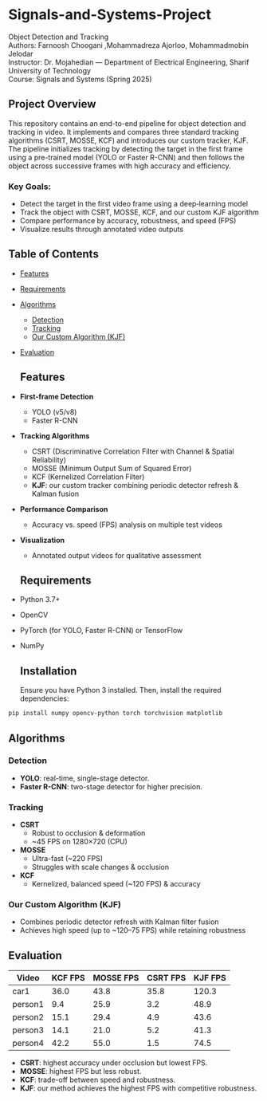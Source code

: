 # Signals-and-Systems-Project 
Object Detection and Tracking    
Authors:  Farnoosh Choogani ,Mohammadreza Ajorloo, Mohammadmobin Jelodar   
Instructor: Dr. Mojahedian — Department of Electrical Engineering, Sharif University of Technology       
Course: Signals and Systems (Spring 2025)      
## Project Overview
This repository contains an end-to-end pipeline for object detection and tracking in video. It implements and compares three standard tracking algorithms (CSRT, MOSSE, KCF) and introduces our custom tracker, KJF. The pipeline initializes tracking by detecting the target in the first frame using a pre-trained model (YOLO or Faster R-CNN) and then follows the object across successive frames with high accuracy and efficiency.
### Key Goals:
+ Detect the target in the first video frame using a deep‑learning model   
+ Track the object with CSRT, MOSSE, KCF, and our custom KJF algorithm    
+ Compare performance by accuracy, robustness, and speed (FPS)     
+ Visualize results through annotated video outputs
## Table of Contents

- [Features](#features)  
- [Requirements](#requirements)   
- [Algorithms](#algorithms)  
  - [Detection](#detection)  
  - [Tracking](#tracking)  
  - [Our Custom Algorithm (KJF)](#our-custom-algorithm-kjf)  
- [Evaluation](#evaluation)
  ## Features

- **First-frame Detection**  
  - YOLO (v5/v8)  
  - Faster R-CNN  
- **Tracking Algorithms**  
  - CSRT (Discriminative Correlation Filter with Channel & Spatial Reliability)  
  - MOSSE (Minimum Output Sum of Squared Error)  
  - KCF (Kernelized Correlation Filter)  
  - **KJF**: our custom tracker combining periodic detector refresh & Kalman fusion  
- **Performance Comparison**  
  - Accuracy vs. speed (FPS) analysis on multiple test videos  
- **Visualization**  
  - Annotated output videos for qualitative assessment
  ## Requirements

- Python 3.7+  
- OpenCV  
- PyTorch (for YOLO, Faster R-CNN) or TensorFlow  
- NumPy
  ## Installation
  Ensure you have Python 3 installed. Then, install the required dependencies:
```bash
pip install numpy opencv-python torch torchvision matplotlib 
```
## Algorithms

### Detection
- **YOLO**: real-time, single-stage detector.  
- **Faster R-CNN**: two-stage detector for higher precision.

### Tracking
- **CSRT**  
  - Robust to occlusion & deformation  
  - ~45 FPS on 1280×720 (CPU)  
- **MOSSE**  
  - Ultra-fast (~220 FPS)  
  - Struggles with scale changes & occlusion  
- **KCF**  
  - Kernelized, balanced speed (~120 FPS) & accuracy  

### Our Custom Algorithm (KJF)
- Combines periodic detector refresh with Kalman filter fusion  
- Achieves high speed (up to ~120–75 FPS) while retaining robustness  

## Evaluation

| Video    | KCF FPS | MOSSE FPS | CSRT FPS | KJF FPS |
|----------|---------|-----------|----------|---------|
| car1     | 36.0    | 43.8      | 35.8     | 120.3   |
| person1  |  9.4    | 25.9      |  3.2     |  48.9   |
| person2  | 15.1    | 29.4      |  4.9     |  43.6   |
| person3  | 14.1    | 21.0      |  5.2     |  41.3   |
| person4  | 42.2    | 55.0      |  1.5     |  74.5   |

- **CSRT**: highest accuracy under occlusion but lowest FPS.  
- **MOSSE**: highest FPS but less robust.  
- **KCF**: trade-off between speed and robustness.  
- **KJF**: our method achieves the highest FPS with competitive robustness.

